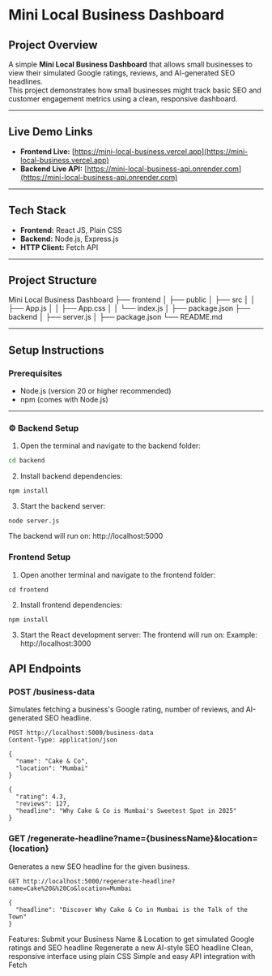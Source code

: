 # Mini Local Business Dashboard

## Project Overview

A simple **Mini Local Business Dashboard** that allows small businesses to view their simulated Google ratings, reviews, and AI-generated SEO headlines.  
This project demonstrates how small businesses might track basic SEO and customer engagement metrics using a clean, responsive dashboard.

---

## Live Demo Links

- **Frontend Live:** [https://mini-local-business.vercel.app](https://mini-local-business.vercel.app)
- **Backend Live API:** [https://mini-local-business-api.onrender.com](https://mini-local-business-api.onrender.com)

---

## Tech Stack

- **Frontend:** React JS, Plain CSS
- **Backend:** Node.js, Express.js
- **HTTP Client:** Fetch API

---

## Project Structure

Mini Local Business Dashboard
├── frontend
│ ├── public
│ ├── src
│ │ ├── App.js
│ │ ├── App.css
│ │ └── index.js
│ ├── package.json
├── backend
│ ├── server.js
│ ├── package.json
└── README.md


---

## Setup Instructions

### Prerequisites

- Node.js (version 20 or higher recommended)
- npm (comes with Node.js)

---

### ⚙️ Backend Setup

1. Open the terminal and navigate to the backend folder:

```bash
cd backend
```
2. Install backend dependencies:
```
npm install
```
3. Start the backend server:
```
node server.js
```
The backend will run on:
http://localhost:5000

### Frontend Setup
1. Open another terminal and navigate to the frontend folder:
```
cd frontend
```
2. Install frontend dependencies:
```
npm install
```
3. Start the React development server:
The frontend will run on:
Example: http://localhost:3000

## API Endpoints
###  POST /business-data
Simulates fetching a business's Google rating, number of reviews, and AI-generated SEO headline.

``` Example Request:
POST http://localhost:5000/business-data
Content-Type: application/json

{
  "name": "Cake & Co",
  "location": "Mumbai"
}

```
``` Example Response:
{
  "rating": 4.3,
  "reviews": 127,
  "headline": "Why Cake & Co is Mumbai's Sweetest Spot in 2025"
}
```
### GET /regenerate-headline?name={businessName}&location={location}
Generates a new SEO headline for the given business.
```Example Request:
GET http://localhost:5000/regenerate-headline?name=Cake%20&%20Co&location=Mumbai
```
``` Example Response:
{
  "headline": "Discover Why Cake & Co in Mumbai is the Talk of the Town"
}
```
Features:
  Submit your Business Name & Location to get simulated Google ratings and SEO headline
  Regenerate a new AI-style SEO headline
  Clean, responsive interface using plain CSS
  Simple and easy API integration with Fetch

